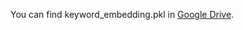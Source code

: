 You can find keyword_embedding.pkl in [Google Drive](https://drive.google.com/file/d/1HIX-S6xecLdx89Wb-diWvi5iwfTYwBcv/view?usp=sharing).
